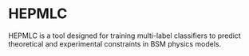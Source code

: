 # HEPMLC
HEPMLC is a tool designed for training multi-label classifiers to predict theoretical and experimental constraints in BSM physics models. 
